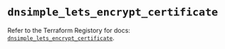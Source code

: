 # `dnsimple_lets_encrypt_certificate`

Refer to the Terraform Registory for docs: [`dnsimple_lets_encrypt_certificate`](https://www.terraform.io/docs/providers/dnsimple/r/lets_encrypt_certificate).
